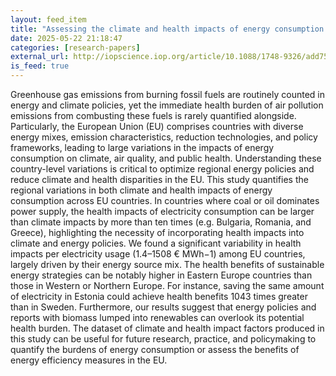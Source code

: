 ```yaml
---
layout: feed_item
title: "Assessing the climate and health impacts of energy consumption in European Union countries"
date: 2025-05-22 21:18:47
categories: [research-papers]
external_url: http://iopscience.iop.org/article/10.1088/1748-9326/add752
is_feed: true
---
```


Greenhouse gas emissions from burning fossil fuels are routinely counted in energy and climate policies, yet the immediate health burden of air pollution emissions from combusting these fuels is rarely quantified alongside. Particularly, the European Union (EU) comprises countries with diverse energy mixes, emission characteristics, reduction technologies, and policy frameworks, leading to large variations in the impacts of energy consumption on climate, air quality, and public health. Understanding these country-level variations is critical to optimize regional energy policies and reduce climate and health disparities in the EU. This study quantifies the regional variations in both climate and health impacts of energy consumption across EU countries. In countries where coal or oil dominates power supply, the health impacts of electricity consumption can be larger than climate impacts by more than ten times (e.g. Bulgaria, Romania, and Greece), highlighting the necessity of incorporating health impacts into climate and energy policies. We found a significant variability in health impacts per electricity usage (1.4–1508 € MWh−1) among EU countries, largely driven by their energy source mix. The health benefits of sustainable energy strategies can be notably higher in Eastern Europe countries than those in Western or Northern Europe. For instance, saving the same amount of electricity in Estonia could achieve health benefits 1043 times greater than in Sweden. Furthermore, our results suggest that energy policies and reports with biomass lumped into renewables can overlook its potential health burden. The dataset of climate and health impact factors produced in this study can be useful for future research, practice, and policymaking to quantify the burdens of energy consumption or assess the benefits of energy efficiency measures in the EU.
